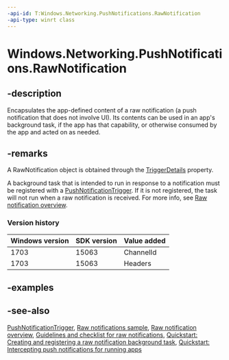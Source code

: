 ```yaml
---
-api-id: T:Windows.Networking.PushNotifications.RawNotification
-api-type: winrt class
---
```


<!-- Class syntax.
public class RawNotification : Windows.Networking.PushNotifications.IRawNotification, Windows.Networking.PushNotifications.IRawNotification2
-->

# Windows.Networking.PushNotifications.RawNotification

## -description
Encapsulates the app-defined content of a raw notification (a push notification that does not involve UI). Its contents can be used in an app's background task, if the app has that capability, or otherwise consumed by the app and acted on as needed.

## -remarks
A RawNotification object is obtained through the [TriggerDetails](../windows.applicationmodel.background/ibackgroundtaskinstance_triggerdetails.md) property.

A background task that is intended to run in response to a notification must be registered with a [PushNotificationTrigger](../windows.applicationmodel.background/pushnotificationtrigger.md). If it is not registered, the task will not run when a raw notification is received. For more info, see [Raw notification overview](https://msdn.microsoft.com/library/a867c75d-d16e-4ab5-8b44-614eeb9179c7).

### Version history

| Windows version | SDK version | Value added |
| -- | -- | -- |
| 1703 | 15063 | ChannelId |
| 1703 | 15063 | Headers |

## -examples

## -see-also
[PushNotificationTrigger](../windows.applicationmodel.background/pushnotificationtrigger.md), [Raw notifications sample](https://go.microsoft.com/fwlink/p/?linkid=241553), [Raw notification overview](https://msdn.microsoft.com/library/a867c75d-d16e-4ab5-8b44-614eeb9179c7), [Guidelines and checklist for raw notifications](https://msdn.microsoft.com/library/edcb7417-fa2a-4652-81be-9b39e24b2c09), [Quickstart: Creating and registering a raw notification background task](https://msdn.microsoft.com/library/c182fded-75ab-4349-bfd0-d11732fd845e), [Quickstart: Intercepting push notifications for running apps](https://msdn.microsoft.com/library/2bb0a1ab-7b7c-4331-8dad-d5441dd61b06)
